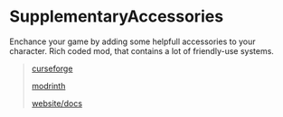 # SupplementaryAccessories
Enchance your game by adding some helpfull accessories to your character. Rich coded mod, that contains a lot of friendly-use systems.
> [curseforge](https://www.curseforge.com/minecraft/mc-mods/supplementary-accessories)
> 
> [modrinth](https://modrinth.com/mod/suac)
> 
> [website/docs](https://www.cebuliony.pl/supplementary_accessories)
